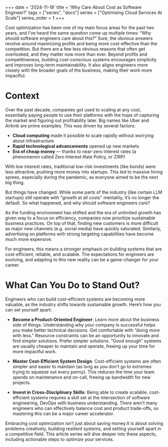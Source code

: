 +++
date = '2024-11-18'
title = 'Why Care About Cost as Software Engineer?'
tags = ["series", "docs"]
series =  ["Optimising Cloud Services At Scale"]
series_order =  1
+++

Cost optimization has been one of my main focus areas for the past two years, and I’ve heard the same question come up multiple times: “Why should software engineers care about this?” Sure, the obvious answers revolve around maximizing profits and being more cost-effective than the competition. But there are a few less obvious reasons that often get overlooked, and they matter now more than ever. Beyond profits and competitiveness, building cost-conscious systems encourages simplicity and improves long-term maintainability. It also aligns engineers more closely with the broader goals of the business, making their work more impactful.

# Context

Over the past decade, companies got used to scaling at any cost, essentially paying people to use their platforms with the hope of capturing the market and figuring out profitability later. Big names like Uber and Airbnb are prime examples. This was driven by several factors:

- **Cloud computing** made it possible to scale rapidly without worrying about infrastructure
- **Rapid technological advancements** opened up new markets
- **Era of cheap money** — thanks to near-zero interest rates (a phenomenon called Zero Interest-Rate Policy, or ZIRP)

With low interest rates, traditional low-risk investments (like bonds) were less attractive, pushing more money into startups. This led to massive hiring sprees, especially during the pandemic, as everyone aimed to be the next big thing.

But things have changed. While some parts of the industry (like certain LLM startups) still operate with "growth at all costs" mentality, it’s no longer the default. So what happened, and why should software engineers care?

As the funding environment has shifted and the era of unlimited growth has given way to a focus on efficiency, companies now prioritize sustainable business practices. On top of that, finding new customers is more difficult as major new channels (e.g. social media) have quickly saturated. Similarly, advertising on platforms with strong targeting capabilities have become much more expensive. 

For engineers, this means a stronger emphasis on building systems that are cost-efficient, reliable, and scalable. The expectations for engineers are evolving, and adapting to this new reality can be a game-changer for your career.

# What Can You Do to Stand Out?

Engineers who can build cost-efficient systems are becoming more valuable, as the industry shifts towards sustainable growth. Here’s how you can set yourself apart:

- **Become a Product-Oriented Engineer**:
    Learn more about the business side of things. Understanding why your company is successful helps you make better technical decisions.
    Get comfortable with “doing more with less.” Resource constraints can be an opportunity to innovate and find simpler solutions.
    Prefer simpler solutions. “Good enough” systems are usually cheaper to maintain and operate, freeing up your time for more impactful work.

- **Master Cost-Efficient System Design**:
    Cost-efficient systems are often simpler and easier to maintain (as long as you don’t go to extremes trying to squeeze out every penny).
    This reduces the time your team spends on maintenance and on-call, freeing up bandwidth for new projects.

- **Invest in Cross-Disciplinary Skills**:
    Being able to create scalable, cost-efficient systems requires a skill set at the intersection of software engineering, DevOps with business understanding.
    There aren’t many engineers who can effectively balance cost and product trade-offs, so mastering this can be a major career accelerator.

Embracing cost optimization isn’t just about saving money.It is about solving problems creatively, building resilient systems, and setting yourself apart in a competitive field. This article series will dive deeper into these aspects, including actionable steps to optimize your services.
